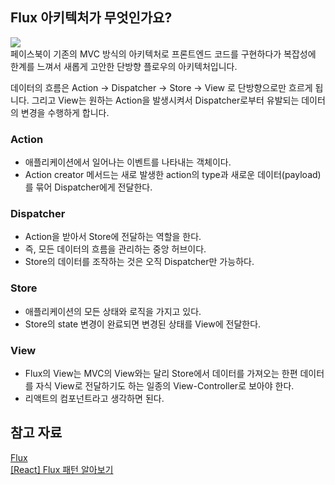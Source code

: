 ## Flux 아키텍처가 무엇인가요?
![](https://haruair.github.io/flux/img/flux-simple-f8-diagram-with-client-action-1300w.png)  
페이스북이 기존의 MVC 방식의 아키텍처로 프론트엔드 코드를 구현하다가 복잡성에 한계를 느껴서 새롭게 고안한 단방향 플로우의 아키텍처입니다.  

데이터의 흐름은 Action -> Dispatcher -> Store -> View 로 단방향으로만 흐르게 됩니다.
그리고 View는 원하는 Action을 발생시켜서 Dispatcher로부터 유발되는 데이터의 변경을 수행하게 합니다.  

### Action
- 애플리케이션에서 일어나는 이벤트를 나타내는 객체이다.
- Action creator 메서드는 새로 발생한 action의 type과 새로운 데이터(payload)를 묶어 Dispatcher에게 전달한다.

### Dispatcher
- Action을 받아서 Store에 전달하는 역할을 한다.
- 즉, 모든 데이터의 흐름을 관리하는 중앙 허브이다.
- Store의 데이터를 조작하는 것은 오직 Dispatcher만 가능하다.

### Store
- 애플리케이션의 모든 상태와 로직을 가지고 있다.
- Store의 state 변경이 완료되면 변경된 상태를 View에 전달한다.

### View
- Flux의 View는 MVC의 View와는 달리 Store에서 데이터를 가져오는 한편 데이터를 자식 View로 전달하기도 하는 일종의 View-Controller로 보아야 한다.
- 리액트의 컴포넌트라고 생각하면 된다.

## 참고 자료
[Flux](https://haruair.github.io/flux/docs/overview.html)  
[[React] Flux 패턴 알아보기](https://oliviakim.tistory.com/93)  
